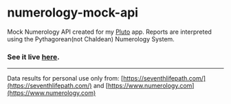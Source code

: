 # numerology-mock-api
Mock Numerology API created for my [Pluto](https://github.com/maariyadiminsky/pluto) app.
Reports are interpreted using the Pythagorean(not Chaldean) Numerology System.

### See it live [here](https://numerology-mock-api.herokuapp.com/).

---
Data results for personal use only from:
[https://seventhlifepath.com/](https://seventhlifepath.com/) and [https://www.numerology.com](https://www.numerology.com)